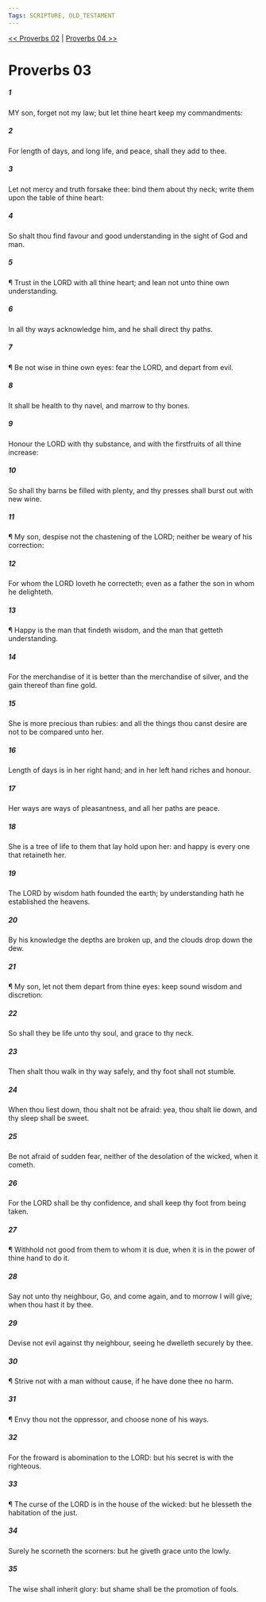 ```yaml
---
Tags: SCRIPTURE, OLD_TESTAMENT
---
```


[<< Proverbs 02](OLD_TESTAMENT/20_Proverbs/Proverbs_02.md) | [Proverbs 04 >>](OLD_TESTAMENT/20_Proverbs/Proverbs_04.md)

# Proverbs 03

##### 1
 MY son, forget not my law; but let thine heart keep my commandments:
##### 2
 For length of days, and long life, and peace, shall they add to thee.
##### 3
 Let not mercy and truth forsake thee: bind them about thy neck; write them upon the table of thine heart:
##### 4
 So shalt thou find favour and good understanding in the sight of God and man.
##### 5
 ¶ Trust in the LORD with all thine heart; and lean not unto thine own understanding.
##### 6
 In all thy ways acknowledge him, and he shall direct thy paths.
##### 7
 ¶ Be not wise in thine own eyes: fear the LORD, and depart from evil.
##### 8
 It shall be health to thy navel, and marrow to thy bones.
##### 9
 Honour the LORD with thy substance, and with the firstfruits of all thine increase:
##### 10
 So shall thy barns be filled with plenty, and thy presses shall burst out with new wine.
##### 11
 ¶ My son, despise not the chastening of the LORD; neither be weary of his correction:
##### 12
 For whom the LORD loveth he correcteth; even as a father the son in whom he delighteth.
##### 13
 ¶ Happy is the man that findeth wisdom, and the man that getteth understanding.
##### 14
 For the merchandise of it is better than the merchandise of silver, and the gain thereof than fine gold.
##### 15
 She is more precious than rubies: and all the things thou canst desire are not to be compared unto her.
##### 16
 Length of days is in her right hand; and in her left hand riches and honour.
##### 17
 Her ways are ways of pleasantness, and all her paths are peace.
##### 18
 She is a tree of life to them that lay hold upon her: and happy is every one that retaineth her.
##### 19
 The LORD by wisdom hath founded the earth; by understanding hath he established the heavens.
##### 20
 By his knowledge the depths are broken up, and the clouds drop down the dew.
##### 21
 ¶ My son, let not them depart from thine eyes: keep sound wisdom and discretion:
##### 22
 So shall they be life unto thy soul, and grace to thy neck.
##### 23
 Then shalt thou walk in thy way safely, and thy foot shall not stumble.
##### 24
 When thou liest down, thou shalt not be afraid: yea, thou shalt lie down, and thy sleep shall be sweet.
##### 25
 Be not afraid of sudden fear, neither of the desolation of the wicked, when it cometh.
##### 26
 For the LORD shall be thy confidence, and shall keep thy foot from being taken.
##### 27
 ¶ Withhold not good from them to whom it is due, when it is in the power of thine hand to do it.
##### 28
 Say not unto thy neighbour, Go, and come again, and to morrow I will give; when thou hast it by thee.
##### 29
 Devise not evil against thy neighbour, seeing he dwelleth securely by thee.
##### 30
 ¶ Strive not with a man without cause, if he have done thee no harm.
##### 31
 ¶ Envy thou not the oppressor, and choose none of his ways.
##### 32
 For the froward is abomination to the LORD: but his secret is with the righteous.
##### 33
 ¶ The curse of the LORD is in the house of the wicked: but he blesseth the habitation of the just.
##### 34
 Surely he scorneth the scorners: but he giveth grace unto the lowly.
##### 35
 The wise shall inherit glory: but shame shall be the promotion of fools.
